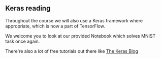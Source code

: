## Keras reading
Throughout the course we will also use a Keras framework where appropriate, which is now a part of TensorFlow.

We welcome you to look at our provided Notebook which solves MNIST task once again.

There're also a lot of free tutorials out there like [The Keras Blog](https://blog.keras.io/keras-as-a-simplified-interface-to-tensorflow-tutorial.html)
